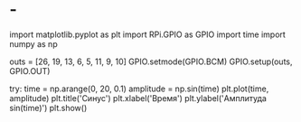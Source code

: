 # -

import matplotlib.pyplot as plt
import RPi.GPIO as GPIO
import time
import numpy as np

outs = [26, 19, 13, 6, 5, 11, 9, 10]
GPIO.setmode(GPIO.BCM)
GPIO.setup(outs, GPIO.OUT)

try:
    time = np.arange(0, 20, 0.1)
    amplitude = np.sin(time)
    plt.plot(time, amplitude)
    plt.title('Синус')
    plt.xlabel('Время')
    plt.ylabel('Амплитуда sin(time)')
    plt.show()
